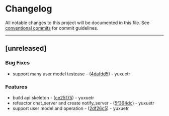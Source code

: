 # Changelog

All notable changes to this project will be documented in this file. See [conventional commits](https://www.conventionalcommits.org/) for commit guidelines.

---
## [unreleased]

### Bug Fixes

- support many user model testcase - ([4dafdd5](https://github.com/yuxuetr/chat/commit/4dafdd5a0faf57cad97cecf551d873472a1656be)) - yuxuetr

### Features

- build api skeleton - ([ce25f75](https://github.com/yuxuetr/chat/commit/ce25f759863b47b89fa219d3b607f1c989981956)) - yuxuetr
- refeactor chat_server and create notify_server - ([5f364dc](https://github.com/yuxuetr/chat/commit/5f364dcdede21e7dc94b7686b70d12d3235c76c9)) - yuxuetr
- support user model and operation - ([2df26c5](https://github.com/yuxuetr/chat/commit/2df26c542c7f22e0f7050a438dd8d348242c03c7)) - yuxuetr

<!-- generated by git-cliff -->

